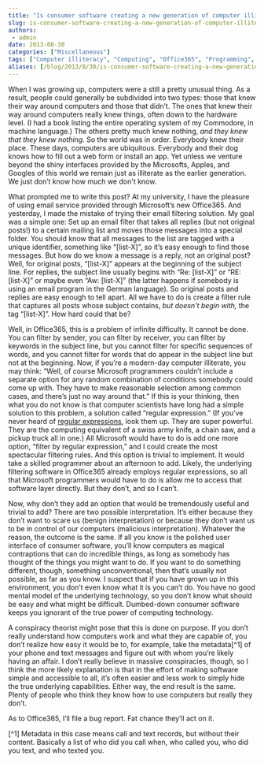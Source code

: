 ```yaml
---
title: "Is consumer software creating a new generation of computer illiterates?"
slug: is-consumer-software-creating-a-new-generation-of-computer-illiterates
authors:
 - admin
date: 2013-08-30
categories: ["Miscellaneous"]
tags: ["Computer illiteracy", "Computing", "Office365", "Programming", "Software"]
aliases: [/blog/2013/8/30/is-consumer-software-creating-a-new-generation-of-computer-illiterates]
---
```

When I was growing up, computers were a still a pretty unusual thing. As a result, people could generally be subdivided into two types: those that knew their way around computers and those that didn’t. The ones that knew their way around computers really knew things, often down to the hardware level. (I had a book listing the entire operating system of my Commodore, in machine language.) The others pretty much knew nothing, *and they knew that they knew nothing.* So the world was in order. Everybody knew their place. These days, computers are ubiquitous. Everybody and their dog knows how to fill out a web form or install an app. Yet unless we venture beyond the shiny interfaces provided by the Microsofts, Apples, and Googles of this world we remain just as illiterate as the earlier generation. We just don’t know how much we don't know.

What prompted me to write this post? At my university, I have the pleasure of using email service provided through Microsoft’s new Office365. And yesterday, I made the mistake of trying their email filtering solution. My goal was a simple one: Set up an email filter that takes all replies (but not original posts!) to a certain mailing list and moves those messages into a special folder. You should know that all messages to the list are tagged with a unique identifier, something like “[list-X]”, so it’s easy enough to find those messages. But how do we know a message is a reply, not an original post? Well, for original posts, “[list-X]” appears at the beginning of the subject line. For replies, the subject line usually begins with “Re: [list-X]” or “RE: [list-X]” or maybe even “Aw: [list-X]” (the latter happens if somebody is using an email program in the German language). So original posts and replies are easy enough to tell apart. All we have to do is create a filter rule that captures all posts whose subject contains, *but doesn’t begin with,* the tag “[list-X]”. How hard could that be?

Well, in Office365, this is a problem of infinite difficulty. It cannot be done. You can filter by sender, you can filter by receiver, you can filter by keywords in the subject line, but you cannot filter for specific sequences of words, and you cannot filter for words that do appear in the subject line but not at the beginning. Now, if you’re a modern-day computer illiterate, you may think: “Well, of course Microsoft programmers couldn’t include a separate option for any random combination of conditions somebody could come up with. They have to make reasonable selection among common cases, and there’s just no way around that.” If this is your thinking, then what you do not know is that computer scientists have long had a simple solution to this problem, a solution called “regular expression.” (If you’ve never heard of [regular expressions](http://en.wikipedia.org/wiki/Regular_expression), look them up. They are super powerful. They are the computing equivalent of a swiss army knife, a chain saw, and a pickup truck all in one.) All Microsoft would have to do is add one more option, “filter by regular expression,” and I could create the most spectacular filtering rules. And this option is trivial to implement. It would take a skilled programmer about an afternoon to add. Likely, the underlying filtering software in Office365 already employs regular expressions, so all that Microsoft programmers would have to do is allow me to access that software layer directly. But they don’t, and so I can’t.

Now, why don’t they add an option that would be tremendously useful and trivial to add? There are two possible interpretation. It’s either because they don’t want to scare us (benign interpretation) or because they don’t want us to be in control of our computers (malicious interpretation). Whatever the reason, the outcome is the same. If all you know is the polished user interface of consumer software, you’ll know computers as magical contraptions that can do incredible things, as long as somebody has thought of the things you might want to do. If you want to do something different, though, something unconventional, then that’s usually not possible, as far as you know. I suspect that if you have grown up in this environment, you don’t even know what it is you can’t do. You have no good mental model of the underlying technology, so you don’t know what should be easy and what might be difficult. Dumbed-down consumer software keeps you ignorant of the true power of computing technology.

A conspiracy theorist might pose that this is done on purpose. If you don’t really understand how computers work and what they are capable of, you don’t realize how easy it would be to, for example, take the metadata[^1] of your phone and text messages and figure out with whom you’re likely having an affair. I don’t really believe in massive conspiracies, though, so I think the more likely explanation is that in the effort of making software simple and accessible to all, it’s often easier and less work to simply hide the true underlying capabilities. Either way, the end result is the same. Plenty of people who think they know how to use computers but really they don’t.

As to Office365, I’ll file a bug report. Fat chance they’ll act on it.

[^1] Metadata in this case means call and text records, but without their content. Basically a list of who did you call when, who called you, who did you text, and who texted you.
